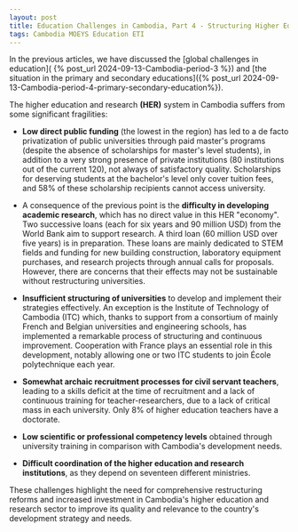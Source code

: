 ```yaml
---
layout: post
title: Education Challenges in Cambodia, Part 4 - Structuring Higher Education and Research in Cambodia
tags: Cambodia MOEYS Education ETI
---
```


In the previous articles, we have discussed the [global challenges in education]( {% post_url 2024-09-13-Cambodia-period-3 %}) and [the situation in the primary and secondary educations]({% post_url 2024-09-13-Cambodia-period-4-primary-secondary-education%}).

The higher education and research **(HER)** system in Cambodia suffers from some significant fragilities:

-  **Low direct public funding** (the lowest in the region) has led to a de facto privatization of public universities through paid master's programs (despite the absence of scholarships for master's level students), in addition to a very strong presence of private institutions (80 institutions out of the current 120), not always of satisfactory quality. Scholarships for deserving students at the bachelor's level only cover tuition fees, and 58% of these scholarship recipients cannot access university.

-  A consequence of the previous point is the **difficulty in developing academic research**, which has no direct value in this HER "economy". Two successive loans (each for six years and 90 million USD) from the World Bank aim to support research. A third loan (60 million USD over five years) is in preparation. These loans are mainly dedicated to STEM fields and funding for new building construction, laboratory equipment purchases, and research projects through annual calls for proposals. However, there are concerns that their effects may not be sustainable without restructuring universities.

-  **Insufficient structuring of universities** to develop and implement their strategies effectively. An exception is the Institute of Technology of Cambodia (ITC) which, thanks to support from a consortium of mainly French and Belgian universities and engineering schools, has implemented a remarkable process of structuring and continuous improvement. Cooperation with France plays an essential role in this development, notably allowing one or two ITC students to join École polytechnique each year.

-  **Somewhat archaic recruitment processes for civil servant teachers**, leading to a skills deficit at the time of recruitment and a lack of continuous training for teacher-researchers, due to a lack of critical mass in each university. Only 8% of higher education teachers have a doctorate.

-  **Low scientific or professional competency levels**  obtained through university training in comparison with Cambodia's development needs.

-  **Difficult coordination of the higher education and research institutions**, as they depend on seventeen different ministries.

These challenges highlight the need for comprehensive restructuring reforms and increased investment in Cambodia's higher education and research sector to improve its quality and relevance to the country's development strategy and needs.